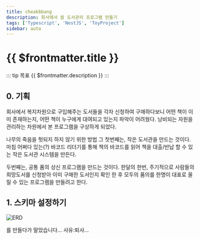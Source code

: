 ```yaml
---
title: cheakbbang
description: 회사에서 쓸 도서관리 프로그램 만들기
tags: ['Typescript', 'NestJS', 'ToyProject']
sidebar: auto
---
```


# {{ $frontmatter.title }}

::: tip 목표
{{ $frontmatter.description }}
:::

## 0. 기획

회사에서 복지차원으로 구입해주는 도서들을 각자 신청하여 구매하다보니 어떤 책이 이미 존재하는지, 어떤 책이 누구에게 대여되고 있는지 파악이 어려웠다.
낭비되는 자원을 관리하는 차원에서 본 프로그램을 구상하게 되었다.

나무의 죽음을 헛되지 하지 않기 위한 방법 그 첫번째는, 작은 도서관을 만드는 것이다.
마침 어쩌다 있는(?) 바코드 리더기를 통해 책의 바코드를 읽어 책을 대출/반납 할 수 있는 작은 도서관 시스템을 만든다.

두번째는, 공통 품의 상신 프로그램을 만드는 것이다.
한달의 한번, 주기적으로 사람들의 희망도서를 신청받아 이미 구매한 도서인지 확인 한 후 모두의 품의를 한명이 대표로 올릴 수 있는 프로그램을 만들려고 한다.

## 1. 스키마 설정하기

![ERD](~@img/library/2021-07-18_6.38.37.png)

를 만들다가 말았습니다... 
사유:퇴사...
